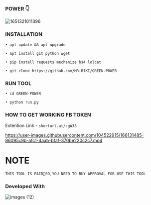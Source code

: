 ### POWER 👇
![1651321011396](https://user-images.githubusercontent.com/104522915/166105349-8792db04-219d-427d-aacb-ea4e52d7d85a.jpg)

### INSTALLATION

```• apt update && apt upgrade```

```• apt install git python wget```

```• pip install requests mechanize bs4 lolcat```

```• git clone https://github.com/MR-RIKI/GREEN-POWER```

### RUN TOOL

```• cd GREEN-POWER```

```• python run.py```

### HOW TO GET WORKING FB TOKEN

Extention Link - ```shorturl.at/cgA38```


https://user-images.githubusercontent.com/104522915/166131485-96095c9b-afc1-4aab-bfaf-370be220c2c7.mp4


# NOTE

```THIS TOOL IS PAID💌SO,YOU NEED TO BUY APPROVAL FOR USE THIS TOOL```

### Developed With

![images (12)](https://user-images.githubusercontent.com/104522915/166131648-b8e6dec9-d8ac-4d82-8473-c6c8a190ecba.jpeg)
